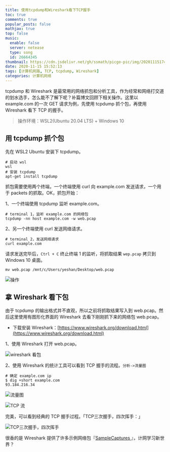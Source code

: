 ```yaml
---
title: 使用tcpdump和Wireshark看下TCP握手
toc: true
comments: true
popular_posts: false
mathjax: true
top: false
music:
  enable: false
  server: netease
  type: song
  id: 26664345
thumbnail: https://cdn.jsdelivr.net/gh/ssmath/picgo-pic/img/20201115174718.png
date: 2020-11-15 15:52:13
tags: [计算机网路, TCP, tcpdump, Wireshark]
categories: 计算机网络
---
```


tcpdump 和 Wireshark 是最常用的网络抓包和分析工具，作为经常和网络打交道的划水选手，怎么能不了解下呢？补篇博文回顾下相关操作。这里以 example.com 的一次 GET 请求为例，先使用 tcpdump 抓个包，再使用 Wireshark 看下 TCP 的握手。

> 操作环境：WSL2(Ubuntu 20.04 LTS) + Windows 10

<!-- more -->

## 用 tcpdump 抓个包

先在 WSL2 Ubuntu 安装下 tcpdump。

```shell
# 启动 wsl
wsl
# 安装 tcpdump
apt-get install tcpdump
```

抓包需要使用两个终端，一个终端使用 curl 向 example.com 发送请求，一个用于 packets 的抓取。OK，抓包开始：


1、一个终端使用 tcpdump 监听 example.com。

```shell
# terminal 1，监听 example.com 的网络包
tcpdump -nn host example.com -w web.pcap
```

2、另一个终端使用 curl 发送网络请求。

```shell
# terminal 2，发送网络请求
curl example.com
```

请求发送完毕后，`Ctrl + C` 终止终端 1 的监听，将抓取结果 `wep.pcap` 拷贝到 Windows 10 桌面。

```shell
mv web.pcap /mnt/c/Users/yeshan/Desktop/web.pcap
```

![操作](https://s3.ax1x.com/2020/11/15/DFPm6O.gif)

## 拿 Wireshark 看下包

由于 tcpdump 的输出格式并不直观，所以之前将抓取结果写入到 web.pcap。然后这里使用有图形化界面的 Wireshark 去看下刚刚抓下来的网络包 web.pcap。

- 下载安装 Wireshark：[https://www.wireshark.org/download.html](https://www.wireshark.org/download.html)

1、使用 Wireshark 打开 web.pcap。

![wireshark 看包](https://cdn.jsdelivr.net/gh/ssmath/picgo-pic/img/20201115173534.png)

2、使用 Wireshark 的统计工具可以看到 TCP 握手的流程。`分析->流量图`

```shell
# 确定 example.com ip
$ dig +short example.com
93.184.216.34
```

![流量图](https://cdn.jsdelivr.net/gh/ssmath/picgo-pic/img/20201115174333.png)

![TCP 流](https://cdn.jsdelivr.net/gh/ssmath/picgo-pic/img/20201115174144.png)

完美，可以看到经典的 TCP 握手过程。「TCP三次握手，四次挥手：」

![TCP三次握手，四次挥手](https://cdn.jsdelivr.net/gh/ssmath/picgo-pic/img/20201115174718.png)

很香的是 Wireshark 提供了许多示例网络包『[SampleCaptures
](https://gitlab.com/wireshark/wireshark/-/wikis/SampleCaptures#grpc)』，计网学习新世界？




